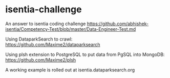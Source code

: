 # isentia-challenge

An answer to isentia coding challenge https://github.com/abhishek-isentia/Competency-Test/blob/master/Data-Engineer-Test.md

Using DataparkSearch to crawl: https://github.com/Maxime2/dataparksearch

Using plsh extension to PostgreSQL to put data from PgSQL into MongoDB: https://github.com/Maxime2/plsh



A working example is rolled out at isentia.dataparksearch.org